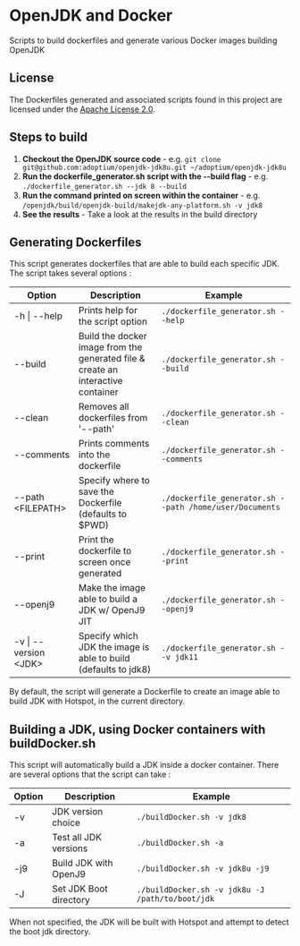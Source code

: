 # OpenJDK and Docker

Scripts to build dockerfiles and generate various Docker images building OpenJDK

## License

The Dockerfiles generated and associated scripts found in this project are licensed under
the [Apache License 2.0](https://www.apache.org/licenses/LICENSE-2.0.html).

## Steps to build

1. **Checkout the OpenJDK source code** - e.g. `git clone git@github.com:adoptium/openjdk-jdk8u.git ~/adoptium/openjdk-jdk8u`
1. **Run the dockerfile_generator.sh script with the --build flag** - e.g. `./dockerfile_generator.sh --jdk 8 --build`
1. **Run the command printed on screen within the container** - e.g. `/openjdk/build/openjdk-build/makejdk-any-platform.sh -v jdk8`
1. **See the results** - Take a look at the results in the build directory

## Generating Dockerfiles

This script generates dockerfiles that are able to build each specific JDK.
The script takes several options :

| Option                  | Description                                                                      | Example                                                 |
|-------------------------|----------------------------------------------------------------------------------|---------------------------------------------------------|
| -h \| --help            | Prints help for the script option                                                | `./dockerfile_generator.sh --help`                      |
| --build                 | Build the docker image from the generated file & create an interactive container | `./dockerfile_generator.sh --build`                     |
| --clean                 | Removes all dockerfiles from '--path'                                            | `./dockerfile_generator.sh --clean`                     |
| --comments              | Prints comments into the dockerfile                                              | `./dockerfile_generator.sh --comments`                  |
| --path \<FILEPATH\>     | Specify where to save the Dockerfile (defaults to $PWD)                          | `./dockerfile_generator.sh --path /home/user/Documents` |
| --print                 | Print the dockerfile to screen once generated                                    | `./dockerfile_generator.sh --print`                     |
| --openj9                | Make the image able to build a JDK w/ OpenJ9 JIT                                 | `./dockerfile_generator.sh --openj9`                    |
| -v \| --version \<JDK\> | Specify which JDK the image is able to build (defaults to jdk8)                  | `./dockerfile_generator.sh --v jdk11`                   |

By default, the script will generate a Dockerfile to create an image able to build JDK with Hotspot, in the current directory.

## Building a JDK, using Docker containers with buildDocker.sh

This script will automatically build a JDK inside a docker container.
There are several options that the script can take :

| Option | Description            | Example                                          |
|--------|------------------------|--------------------------------------------------|
| -v     | JDK version choice     | `./buildDocker.sh -v jdk8`                       |
| -a     | Test all JDK versions  | `./buildDocker.sh -a`                            |
| -j9    | Build JDK with OpenJ9  | `./buildDocker.sh -v jdk8u -j9`                  |
| -J     | Set JDK Boot directory | `./buildDocker.sh -v jdk8u -J /path/to/boot/jdk` |

When not specified, the JDK will be built with Hotspot and attempt to detect the boot jdk directory.
